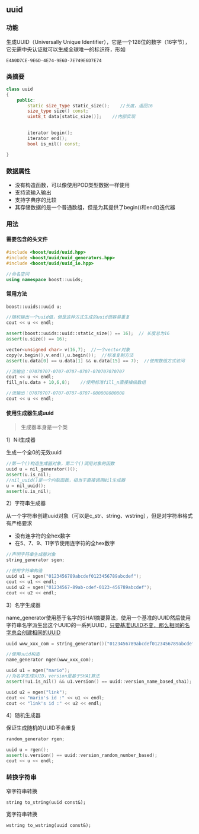 ## uuid

### 功能

生成UUID（Universally Unique Identifier），它是一个128位的数字（16字节），它无需中央认证就可以生成全球唯一的标识符，形如

```shell
E4A0D7CE-9E6D-4E74-9E6D-7E749E6D7E74
```

### 类摘要

```c++
class uuid
{
    public:
        static size_type static_size();    //长度，返回16
        size_type size() const;
        uint8_t data[static_size()];    //内部实现
        

        iterator begin();
        iterator end();
        bool is_nil() const;

}
```

### 数据属性

- 没有构造函数，可以像使用POD类型数据一样使用
- 支持流输入输出
- 支持字典序的比较
- 其存储数据的是一个普通数组，但是为其提供了begin()和end()迭代器

### 用法

#### 需要包含的头文件

```c++
#include <boost/uuid/uuid.hpp>
#include <boost/uuid/uuid_generators.hpp>
#include <boost/uuid/uuid_io.hpp>

//命名空间
using namespace boost::uuids;
```

#### 常用方法

```c++
boost::uuids::uuid u;

//随机输出一个uuid值，但是这种方式生成的uuid很容易重复
cout << u << endl;

assert(boost::uuids::uuid::static_size() == 16);  // 长度总为16
assert(u.size() == 16);

vector<unsigned char> v(16,7);	//一个vector对象
copy(v.begin(),v.end(),u.begin());	//标准复制方法
assert(u.data[0] == u.data[1] && u.data[15] == 7);	//使用数组方式访问

//流输出：07070707-0707-0707-0707-070707070707
cout << u << endl;
fill_n(u.data + 10,6,8);	//使用标准fill_n直接操纵数组

//流输出：07070707-0707-0707-0707-080808080808
cout << u << endl;
```

#### 使用生成器生成uuid

> 生成器本身是一个类

1）Nil生成器

生成一个全0的无效uuid

```c++
//第一个()构造生成器对象，第二个()调用对象的函数
uuid u = nil_generator()();
assert(u.is_nil);
//nil_uuid()是一个内联函数，相当于直接调用Nil生成器
u = nil_uuid();
assert(u.is_nil);
```

2）字符串生成器

从一个字符串创建uuid对象（可以是c_str、string、wstring），但是对字符串格式有严格要求

- 没有连字符的全hex数字
- 在5、7、9、11字节使用连字符的全hex数字

```c++
//声明字符串生成器对象
string_generator sgen;

//使用字符串构造
uuid u1 = sgen("0123456789abcdef0123456789abcdef");
cout << u1 << endl;
uuid u2 = sgen("01234567-89ab-cdef-0123-456789abcdef");
cout << u2 << endl;
```

3）名字生成器

name_generator使用基于名字的SHA1摘要算法，使用一个基准的UUID然后使用字符串名字派生出这个UUID的一系列UUID，<u>只要基准UUID不变，那么相同的名字总会创建相同的UUID</u>

```c++
uuid www_xxx_com = string_generator()("0123456789abcdef0123456789abcdef");

//使用uuid构造
name_generator ngen(www_xxx_com);

uuid u1 = ngen("mario");
//为名字生成UUID，version是基于SHA1算法
assert(!u1.is_nil() && u1.version() == uuid::version_name_based_sha1);

uuid u2 = ngen("link");
cout << "mario's id :" << u1 << endl;
cout << "link's id :" << u2 << endl;
```

4）随机生成器

保证生成随机的UUID不会重复

```c++
random_generator rgen;

uuid u = rgen();
assert(u.version() == uuid::version_random_number_based);
cout << u << endl;
```

### 转换字符串

窄字符串转换

`string to_string(uuid const&);`

宽字符串转换

`wstring to_wstring(uuid const&);`
